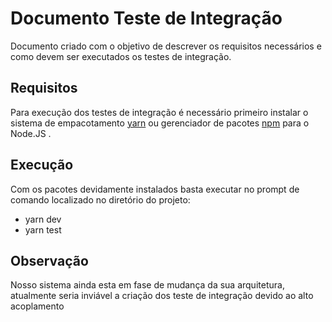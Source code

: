 # Documento Teste de Integração

Documento criado com o objetivo de descrever os requisitos necessários e como devem ser executados os testes de integração.
 
## Requisitos
 
Para execução dos testes de integração é necessário primeiro instalar o sistema de empacotamento [yarn](https://classic.yarnpkg.com/lang/en/docs/install/#windows-stable) ou gerenciador de pacotes [npm](https://nodejs.org/en/download/) para o Node.JS .

## Execução

Com os pacotes devidamente instalados basta executar no prompt de comando localizado no diretório do projeto:
  
  * yarn dev
  * yarn test

## Observação

Nosso sistema ainda esta em fase de mudança da sua arquitetura, atualmente seria inviável a criação dos teste de integração devido ao alto acoplamento 
